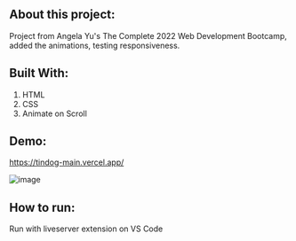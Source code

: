 ## About this project:

Project from Angela Yu's The Complete 2022 Web Development Bootcamp, added the animations, testing responsiveness.

## Built With: 

1. HTML 
2. CSS
3. Animate on Scroll

## Demo: 

https://tindog-main.vercel.app/

![image](https://i.ibb.co/PNDVpgp/tindog.png)

## How to run:

Run with liveserver extension on VS Code
